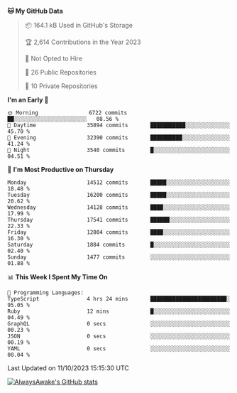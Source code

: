 <!--START_SECTION:waka-->
**🐱 My GitHub Data** 

> 📦 164.1 kB Used in GitHub's Storage 
 > 
> 🏆 2,614 Contributions in the Year 2023
 > 
> 🚫 Not Opted to Hire
 > 
> 📜 26 Public Repositories 
 > 
> 🔑 10 Private Repositories 
 > 
**I'm an Early 🐤** 

```text
🌞 Morning                6722 commits        ██░░░░░░░░░░░░░░░░░░░░░░░   08.56 % 
🌆 Daytime                35894 commits       ███████████░░░░░░░░░░░░░░   45.70 % 
🌃 Evening                32390 commits       ██████████░░░░░░░░░░░░░░░   41.24 % 
🌙 Night                  3540 commits        █░░░░░░░░░░░░░░░░░░░░░░░░   04.51 % 
```
📅 **I'm Most Productive on Thursday** 

```text
Monday                   14512 commits       █████░░░░░░░░░░░░░░░░░░░░   18.48 % 
Tuesday                  16200 commits       █████░░░░░░░░░░░░░░░░░░░░   20.62 % 
Wednesday                14128 commits       ████░░░░░░░░░░░░░░░░░░░░░   17.99 % 
Thursday                 17541 commits       ██████░░░░░░░░░░░░░░░░░░░   22.33 % 
Friday                   12804 commits       ████░░░░░░░░░░░░░░░░░░░░░   16.30 % 
Saturday                 1884 commits        █░░░░░░░░░░░░░░░░░░░░░░░░   02.40 % 
Sunday                   1477 commits        ░░░░░░░░░░░░░░░░░░░░░░░░░   01.88 % 
```


📊 **This Week I Spent My Time On** 

```text
💬 Programming Languages: 
TypeScript               4 hrs 24 mins       ████████████████████████░   95.05 % 
Ruby                     12 mins             █░░░░░░░░░░░░░░░░░░░░░░░░   04.49 % 
GraphQL                  0 secs              ░░░░░░░░░░░░░░░░░░░░░░░░░   00.23 % 
JSON                     0 secs              ░░░░░░░░░░░░░░░░░░░░░░░░░   00.19 % 
YAML                     0 secs              ░░░░░░░░░░░░░░░░░░░░░░░░░   00.04 % 
```


 Last Updated on 11/10/2023 15:15:30 UTC
<!--END_SECTION:waka-->

[![AlwaysAwake's GitHub stats](https://github-readme-stats.vercel.app/api?username=AlwaysAwake&show_icons=true&theme=github_dark&count_private=true)](https://github.com/AlwaysAwake/AlwaysAwake)
